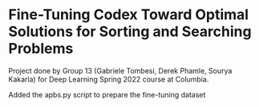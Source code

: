 #  Fine-Tuning Codex Toward Optimal Solutions for Sorting and Searching Problems
Project done by Group 13 (Gabriele Tombesi, Derek Phamle, Sourya Kakarla) for Deep Learning Spring 2022 course at Columbia.


Added the apbs.py script to prepare the fine-tuning dataset
